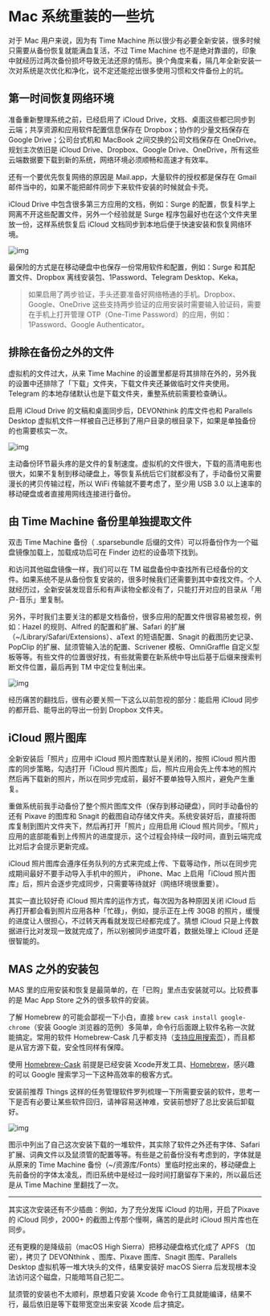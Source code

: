 # Mac 系统重装的一些坑

对于 Mac 用户来说，因为有 Time Machine 所以很少有必要全新安装，很多时候只需要从备份恢复就能满血复活，不过 Time Machine 也不是绝对靠谱的，印象中就经历过两次备份损坏导致无法还原的情形。换个角度来看，隔几年全新安装一次对系统是次优化和净化，说不定还能挖出很多使用习惯和文件备份上的坑。

## 第一时间恢复网络环境

准备重新整理系统之前，已经启用了 iCloud Drive，文档、桌面这些都已同步到云端；共享资源和应用软件配置信息保存在 Dropbox；协作的少量文档保存在 Google Drive；公司台式机和 MacBook 之间交换的公司文档保存在 OneDrive。规划主次依旧是 iCloud Drive、Dropbox、Google Drive、OneDrive，所有这些云端数据要下载到新的系统，网络环境必须顺畅和高速才有效率。

还有一个要优先恢复网络的原因是 Mail.app，大量软件的授权都是保存在 Gmail 邮件当中的，如果不能把邮件同步下来软件安装的时候就会卡壳。

iCloud Drive 中包含很多第三方应用的文档，例如：Surge 的配置，恢复科学上网离不开这些配置文件，另外一个经验就是 Surge 程序包最好也在这个文件夹里放一份，这样系统恢复后 iCloud 文档同步到本地后便于快速安装和恢复网络环境。

![img](https://cdn.sspai.com/2017/06/14/4ba019146b629880cf6e7f33eacb0b3b.png?imageView2/2/w/1120/q/90/interlace/1/ignore-error/1)

最保险的方式是在移动硬盘中也保存一份常用软件和配置，例如：Surge 和其配置文件、Dropbox 离线安装包、1Password、Telegram Desktop、Keka。

> 如果启用了两步验证，手头还要准备好网络畅通的手机。Dropbox、Google、OneDrive 这些支持两步验证的应用安装时需要输入验证码，需要在手机上打开管理 OTP（One-Time Password）的应用，例如：1Password、Google Authenticator。

## 排除在备份之外的文件

虚拟机的文件过大，从来 Time Machine 的设置里都是将其排除在外的，另外我的设置中还排除了「下载」文件夹，下载文件夹还兼做临时文件夹使用。Telegram 的本地存储默认也是下载文件夹，重整系统前需要检查确认。

启用 iCloud Drive 的文稿和桌面同步后，DEVONthink 的库文件也和 Parallels Desktop 虚拟机文件一样被自己迁移到了用户目录的根目录下，如果是单独备份的也需要核实一次。

![img](https://cdn.sspai.com/2017/06/14/9b23b5a67c0b877e0d27add5552a8769.png?imageView2/2/w/1120/q/90/interlace/1/ignore-error/1)

主动备份环节最头疼的是文件的复制速度。虚拟机的文件很大，下载的高清电影也很大，如果不复制到移动硬盘上，等恢复系统后它们就都没有了，手动备份又需要漫长的拷贝传输过程，所以 WiFi 传输就不要考虑了，至少用 USB 3.0 以上速率的移动硬盘或者直接用网线连接进行备份。

## 由 Time Machine 备份里单独提取文件

双击 Time Machine 备份（ .sparsebundle 后缀的文件）可以将备份作为一个磁盘镜像加载上，加载成功后可在 Finder 边栏的设备项下找到。

和访问其他磁盘镜像一样，我们可以在 TM 磁盘备份中查找所有已经备份的文件。如果系统不是从备份恢复安装的，很多时候我们还需要到其中查找文件。个人就经历过，全新安装发现音乐和有声读物全都没有了，只能打开对应的目录从「用户-音乐」里复制。

另外，平时我们主要关注的都是文档备份，很多应用的配置文件很容易被忽视，例如：Hazel 的规则、Alfred 的配置和扩展、Safari 的扩展（~/Library/Safari/Extensions）、aText 的短语配置、Snagit 的截图历史记录、PopClip 的扩展、鼠须管输入法的配置、Scrivener 模板、OmniGraffle 自定义型板等等。有些文件的位置很好找，有些就需要在新系统中导出后基于后缀来搜索判断文件位置，最后再到 TM 中定位复制出来。

![img](https://cdn.sspai.com/2017/06/14/7f442c6d39c67429326c7c48b25bff32.png?imageView2/2/w/1120/q/90/interlace/1/ignore-error/1)

经历痛苦的翻找后，很有必要关照一下这么以前忽视的部分：能启用 iCloud 同步的都开启、能导出的导出一份到 Dropbox 文件夹。

## iCloud 照片图库

全新安装后「照片」应用中 iCloud 照片图库默认是关闭的，按照 iCloud 照片图库的同步策略，勾选打开「iCloud 照片图库」后，照片应用会先上传本地的照片然后再下载新的照片，所以在同步完成前，最好不要单独导入照片，避免产生重复。

重做系统前我手动备份了整个照片图库文件（保存到移动硬盘），同时手动备份的还有 Pixave 的图库和 Snagit 的截图自动存储文件夹。系统安装好后，直接将图库复制到图片文件夹下，然后再打开「照片」应用启用 iCloud 照片同步。「照片」应用的底部能看到上传照片的进度提示，这个过程会持续一段时间，直到云端完成比对后才会提示更新完成。

iCloud 照片图库会遵序任务队列的方式来完成上传、下载等动作，所以在同步完成期间最好不要手动导入手机中的照片， iPhone、Mac 上启用「iCloud 照片图库」后，照片会逐步完成同步，只需要等待就好（网络环境很重要）。

其实一直比较好奇 iCloud 照片库的运作方式，每次因为各种原因关闭 iCloud 后再打开都会看到照片应用各种「忙碌」，例如，提示正在上传 30GB 的照片，缓慢的进度让人很担心，不过转天再看就发现已经都完成了。猜想 iCloud 只是上传数据进行比对发现一致就完成了，所以别被同步进度吓着，数据处理上 iCloud 还是很智能的。

## MAS 之外的安装包

MAS 里的应用安装和恢复是最简单的，在「已购」里点击安装就可以。比较费事的是 Mac App Store 之外的很多软件的安装。

了解 Homebrew 的可能会鄙视一下小白，直接 `brew cask install google-chrome`（安装 Google 浏览器的范例）多简单，命令行后面跟上软件名称一次就能搞定。常用的软件 Homebrew-Cask 几乎都支持（[支持应用搜索页](https://caskroom.github.io/search)），而且都是从官方源下载，安全性同样有保障。

使用 [Homebrew-Cask](https://caskroom.github.io/) 前提是已经安装 Xcode开发工具、[Homebrew](https://brew.sh/index_zh-cn.html)，感兴趣的可以 Google 搜索学习一下这种高效率的极客方式。

安装前推荐 Things 这样的任务管理软件罗列梳理一下所需要安装的软件，思考一下是否有必要让某些软件回归，请神容易送神难，安装前想好了总比安装后卸载好。

![img](https://cdn.sspai.com/2017/06/14/34eb8e07796c465b4166c9674eeb2763.png?imageView2/2/w/1120/q/90/interlace/1/ignore-error/1)

图示中列出了自己这次安装下载的一堆软件，其实除了软件之外还有字体、Safari 扩展、词典文件以及鼠须管的配置等等。有些是之前备份没有考虑到的，字体就是从原来的 Time Machine 备份（~/资源库/Fonts）里临时挖出来的，移动硬盘上先前备份的字体太凌乱，而旧系统中是经过一段时间打磨留存下来的，所以最后还是从 Time Machine 里翻找了一次。

------

其实这次安装还有不少插曲：例如，为了充分发挥 iCloud 的功用，开启了Pixave 的 iCloud 同步，2000+ 的截图上传那个慢啊，痛苦的是此时 iCloud 照片库也在同步。

还有更糗的是降级前（macOS High Sierra）把移动硬盘格式化成了 APFS （加密），拷贝了 DEVONthink 、图库、Pixave 图库、Snagit 图库、Parallels Desktop 虚拟机等一堆大块头的文件，结果安装好 macOS Sierra 后发现根本没法访问这个磁盘，只能暗骂自己犯二。

鼠须管的安装也不太顺利，原想着只安装 Xcode 命令行工具就能编译，结果不行，最后依旧是等下载带宽空出来安装 Xcode 后才搞定。

 